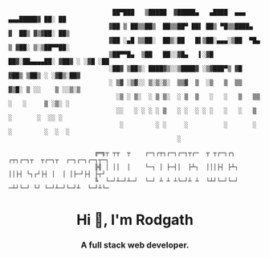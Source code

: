 ```
                             ██▀███   ▒█████  ▓█████▄   ▄████  ▄▄▄     ▄▄▄█████▓ ██░ ██ 
                            ▓██ ▒ ██▒▒██▒  ██▒▒██▀ ██▌ ██▒ ▀█▒▒████▄   ▓  ██▒ ▓▒▓██░ ██▒
                            ▓██ ░▄█ ▒▒██░  ██▒░██   █▌▒██░▄▄▄░▒██  ▀█▄ ▒ ▓██░ ▒░▒██▀▀██░
                            ▒██▀▀█▄  ▒██   ██░░▓█▄   ▌░▓█  ██▓░██▄▄▄▄██░ ▓██▓ ░ ░▓█ ░██ 
                            ░██▓ ▒██▒░ ████▓▒░░▒████▓ ░▒▓███▀▒ ▓█   ▓██▒ ▒██▒ ░ ░▓█▒░██▓
                            ░ ▒▓ ░▒▓░░ ▒░▒░▒░  ▒▒▓  ▒  ░▒   ▒  ▒▒   ▓▒█░ ▒ ░░    ▒ ░░▒░▒
                              ░▒ ░ ▒░  ░ ▒ ▒░  ░ ▒  ▒   ░   ░   ▒   ▒▒ ░   ░     ▒ ░▒░ ░
                              ░░   ░ ░ ░ ░ ▒   ░ ░  ░ ░ ░   ░   ░   ▒    ░       ░  ░░ ░
                               ░         ░ ░     ░          ░       ░  ░         ░  ░  ░
                                               ░                                        
                                               
                        ╔═╗┬ ┬┬  ┬    ┌─┐┌┬┐┌─┐┌─┐┬┌─  ┬ ┬┌─┐┌┐   ┌┬┐┌─┐┬  ┬┌─┐┬  ┌─┐┌─┐┌─┐┬─┐
                        ╠╣ │ ││  │    └─┐ │ ├─┤│  ├┴┐  │││├┤ ├┴┐   ││├┤ └┐┌┘├┤ │  │ │├─┘├┤ ├┬┘
                        ╚  └─┘┴─┘┴─┘  └─┘ ┴ ┴ ┴└─┘┴ ┴  └┴┘└─┘└─┘  ─┴┘└─┘ └┘ └─┘┴─┘└─┘┴  └─┘┴└─
```



<h1 align="center">Hi 👋, I'm Rodgath</h1>
<h3 align="center">A full stack web developer.</h3>






<!--
<p align="left"><img src="https://komarev.com/ghpvc/?username=rodgath&style=flat-square&color=brightgreen&label=PROFILE+VIEWS" alt="rodgath" /></p>

<p><img src="https://github-readme-stats.vercel.app/api?username=rodgath&show_icons=true&include_all_commits=true&count_private=true&hide=contribs,issues" alt="rodgath" />
   <img src="https://github-readme-stats.vercel.app/api/top-langs/?username=rodgath&layout=compact" alt="rodgath" /></p>


### Hi there 👋

**Rodgath/Rodgath** is a ✨ _special_ ✨ repository because its `README.md` (this file) appears on your GitHub profile.

Here are some ideas to get you started:

- 🔭 I’m currently working on ...
- 🌱 I’m currently learning ...
- 👯 I’m looking to collaborate on ...
- 🤔 I’m looking for help with ...
- 💬 Ask me about ...
- 📫 How to reach me: ...
- 😄 Pronouns: ...
- ⚡ Fun fact: ...
-->
